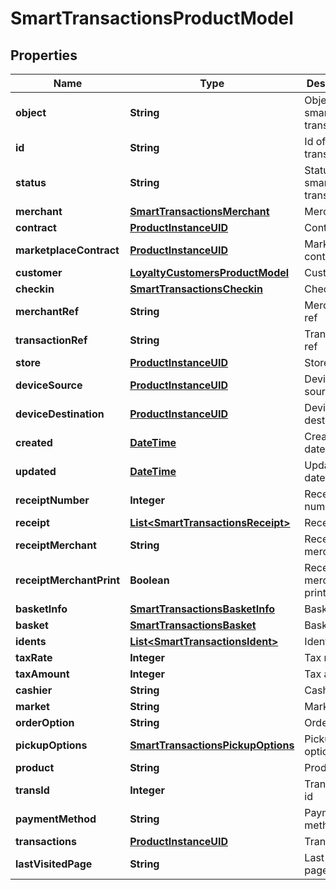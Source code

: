 
# SmartTransactionsProductModel

## Properties
Name | Type | Description | Notes
------------ | ------------- | ------------- | -------------
**object** | **String** | Object of smart transaction | 
**id** | **String** | Id of smart transaction | 
**status** | **String** | Status of smart transaction | 
**merchant** | [**SmartTransactionsMerchant**](SmartTransactionsMerchant.md) | Merchant | 
**contract** | [**ProductInstanceUID**](ProductInstanceUID.md) | Contract | 
**marketplaceContract** | [**ProductInstanceUID**](ProductInstanceUID.md) | Marketplace contract | 
**customer** | [**LoyaltyCustomersProductModel**](LoyaltyCustomersProductModel.md) | Customer | 
**checkin** | [**SmartTransactionsCheckin**](SmartTransactionsCheckin.md) | Check in | 
**merchantRef** | **String** | Merchant ref | 
**transactionRef** | **String** | Transaction ref | 
**store** | [**ProductInstanceUID**](ProductInstanceUID.md) | Store | 
**deviceSource** | [**ProductInstanceUID**](ProductInstanceUID.md) | Device source | 
**deviceDestination** | [**ProductInstanceUID**](ProductInstanceUID.md) | Device destination | 
**created** | [**DateTime**](DateTime.md) | Created at date | 
**updated** | [**DateTime**](DateTime.md) | Updated at date | 
**receiptNumber** | **Integer** | Receipt number | 
**receipt** | [**List&lt;SmartTransactionsReceipt&gt;**](SmartTransactionsReceipt.md) | Receipt | 
**receiptMerchant** | **String** | Receipt merchant | 
**receiptMerchantPrint** | **Boolean** | Receipt merchant print | 
**basketInfo** | [**SmartTransactionsBasketInfo**](SmartTransactionsBasketInfo.md) | Basket info | 
**basket** | [**SmartTransactionsBasket**](SmartTransactionsBasket.md) | Basket | 
**idents** | [**List&lt;SmartTransactionsIdent&gt;**](SmartTransactionsIdent.md) | Idents | 
**taxRate** | **Integer** | Tax rate | 
**taxAmount** | **Integer** | Tax amount | 
**cashier** | **String** | Cashier | 
**market** | **String** | Market | 
**orderOption** | **String** | Order option | 
**pickupOptions** | [**SmartTransactionsPickupOptions**](SmartTransactionsPickupOptions.md) | Pickup options | 
**product** | **String** | Product | 
**transId** | **Integer** | Transaction id | 
**paymentMethod** | **String** | Payment method | 
**transactions** | [**ProductInstanceUID**](ProductInstanceUID.md) | Transactions | 
**lastVisitedPage** | **String** | Last visited page | 




